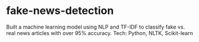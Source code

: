 # fake-news-detection
Built a machine learning model using NLP and TF-IDF to classify fake vs. real news articles with over 95% accuracy. Tech: Python, NLTK, Scikit-learn
